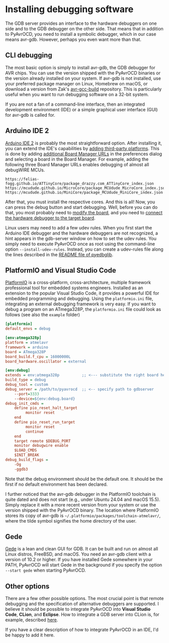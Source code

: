 # Installing debugging software

The GDB server provides an interface to the hardware debuggers on one side and to the GDB debugger on the other side. That means that in addition to PyAvrOCD, you need to install a symbolic debugger, which in our case means avr-gdb. However, perhaps you even want more than that.

## CLI debugging

The most basic option is simply to install avr-gdb, the GDB debugger for AVR chips. You can use the version shipped with the PyAvrOCD binaries or the version already installed on your system. If avr-gdb is not installed, use your preferred package manager on Linux, Homebrew on macOS, or download a version from Zak's [avr-gcc-build](https://github.com/ZakKemble/avr-gcc-build) repository. This is particularly useful when you want to run debugging software on a 32-bit system.

If you are not a fan of a command-line interface, then an integrated development environment (IDE) or a simple graphical user interface (GUI) for avr-gdb is called for.

## Arduino IDE 2

[Arduino IDE 2](https://docs.arduino.cc/software/ide-v2/tutorials/getting-started/ide-v2-downloading-and-installing/) is probably the most straightforward option. After installing it, you can extend the IDE's capabilities by [adding third-party platforms](https://support.arduino.cc/hc/en-us/articles/360016466340-Add-third-party-platforms-to-the-Boards-Manager-in-Arduino-IDE). This is done by adding [additional Board Manager URLs](https://support.arduino.cc/hc/en-us/articles/360016466340-Add-third-party-platforms-to-the-Boards-Manager-in-Arduino-IDE) in the preferences dialog and selecting a board in the Board Manager. For example, adding the following three Board Manager URLs enables debugging of almost all debugWIRE MCUs.

```
https://felias-fogg.github.io/ATTinyCore/package_drazzy.com_ATTinyCore_index.json
https://mcudude.github.io/MicroCore/package_MCUdude_MicroCore_index.json
https://mcudude.github.io/MiniCore/package_MCUdude_MiniCore_index.json
```

After that, you must install the respective cores. And this is all! Now, you can press the debug button and start debugging. Well, before you can do that, you most probably need to [modify the board](https://github.com/felias-fogg/PyAvrOCD/blob/main/docs/board-preparation.md), and you need to [connect the hardware debugger to the target board](https://github.com/felias-fogg/PyAvrOCD/blob/main/docs/connect-to-target.md).

Linux users may need to add a few udev rules. When you first start the Arduino IDE debugger and the hardware debuggers are not recognized, a hint appears in the gdb-server window on how to set the udev rules. You simply need to execute PyAvrOCD once as root using the command-line option `--install-udev-rules`. Instead, you can create a udev-rules file along the lines described in the [README file of pyedbglib](https://github.com/microchip-pic-avr-tools/pyedbglib/blob/main/README.md).

## PlatformIO and Visual Studio Code

[PlatformIO](https://platformio.org) is a cross-platform, cross-architecture, multiple framework professional tool for embedded systems engineers. Installed as an extension to the popular Visual Studio Code, it provides a powerful IDE for embedded programming and debugging. Using the `platformio.ini` file, integrating an external debugging framework is very easy. If you want to debug a program on an ATmega328P, the `platformio.ini` file could look as follows (see also the `example` folder)

```ini
[platformio]
default_envs = debug

[env:atmega328p]
platform = atmelavr
framework = arduino
board = ATmega328P
board_build.f_cpu = 16000000L
board_hardware.oscillator = external

[env:debug]
extends = env:atmega328p          ;; <--- substitute the right board here
build_type = debug
debug_tool = custom
debug_server = /path/to/pyavrocd  ;; <-- specify path to gdbserver
    --port=3333
    --device=${env:debug.board}
debug_init_cmds =
    define pio_reset_halt_target
         monitor reset
    end
    define pio_reset_run_target
         monitor reset
         continue
    end
    target remote $DEBUG_PORT
    monitor debugwire enable
    $LOAD_CMDS
    $INIT_BREAK
debug_build_flags =
    -Og
    -ggdb3
```

Note that the debug environment should be the default one. It should be the first if no default environment has been declared.

I further noticed that the avr-gdb debugger in the PlatformIO toolchain is quite dated and does not start (e.g., under Ubuntu 24.04 and macOS 15.5). Simply replace it with a more recent version from your system or use the version shipped with the PyAvrOCD binary. The location where PlatformIO stores its copy of avr-gdb is `~/.platformio/packages/toolchain-atmelavr/`, where the tilde symbol signifies the home directory of the user.

## Gede

[Gede](https://github.com/jhn98032/gede) is a lean and clean GUI for GDB. It can be built and run on almost all Linux distros, FreeBSD, and macOS. You need an avr-gdb client with a version of 10.2 or higher. If you have installed Gede somewhere in your PATH, PyAvrOCD will start Gede in the background if you specify the option `--start gede` when starting PyAvrOCD.

## Other options

There are a few other possible options. The most crucial point is that remote debugging and the specification of alternative debuggers are supported. I believe it should be possible to integrate PyAvrOCD into **Visual Studio Code**, **CLion**, and **Eclipse**. How to integrate a GDB server into CLion is, for example, described [here](https://bloom.oscillate.io/docs/clion-debugging-setup).

If you have a clear description of how to integrate PyAvrOCD in an IDE, I'd be happy to add it here.

